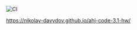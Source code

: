 ![CI](https://github.com/Nikolay-Davydov/ahj-code-3.1-hw/actions/workflows/web.yml/badge.svg)

https://nikolay-davydov.github.io/ahj-code-3.1-hw/
